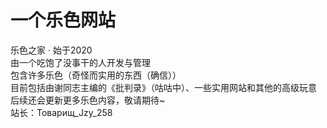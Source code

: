 # 一个乐色网站
乐色之家 · 始于2020  
由一个吃饱了没事干的人开发与管理  
包含许多乐色（奇怪而实用的东西（确信））  
目前包括由谢同志主编的《批判录》（咕咕中）、一些实用网站和其他的高级玩意  
后续还会更新更多乐色内容，敬请期待~  
站长：Товарищ_Jzy_258